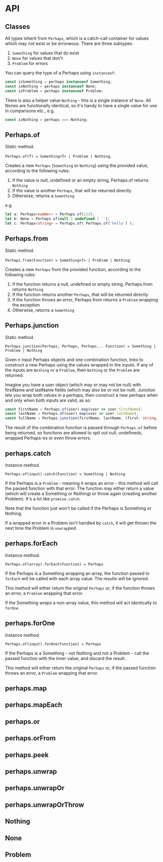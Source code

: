 # API

## Classes

All types inherit from `Perhaps`, which is a catch-call container for values which may not exist or be erroneous. There are three subtypes:

1. `Something` for values that do exist
2. `None` for values that don't
3. `Problem` for errors

You can query the type of a Perhaps using `instanceof`:

```typescript
const isSomething = perhaps instanceof Something;
const isNothing = perhaps instanceof None;
const isProblem = perhaps instanceof Problem;
```

There is also a helper value `Nothing` - this is a single instance of `None`. All Nones are functionally identical, so it's handy to have a single value for use in comparisons etc., e.g.

```typescript
const isNothing = perhaps === Nothing;
```

## Perhaps.of

Static method.

`Perhaps.of(T) = Something<T> | Problem | Nothing`;

Creates a new `Perhaps` (`Something` or `Nothing`) using the provided value, according to the following rules:

1. If the value is null, undefined or an empty string, Perhaps.of returns `Nothing`
2. If the value is another `Perhaps`, that will be returned directly
3. Otherwise, returns a `Something`

e.g.

```typescript
let a: Perhaps<number> = Perhaps.of(123);
let b: None = Perhaps.of(null | undefined | '');
let c: Perhaps<string> = Perhaps.of( Perhaps.of('hello') );
```

## Perhaps.from

Static method.

`Perhaps.from(Function) = Something<T> | Problem | Nothing`;

Creates a new `Perhaps` from the provided function, according to the following rules:

1. If the function returns a null, undefined or empty string, Perhaps.from returns `Nothing`
2. If the function returns another `Perhaps`, that will be returned directly
3. If the function throws an error, Perhaps.from returns a `Problem` wrapping the exception
4. Otherwise, returns a `Something`

## Perhaps.junction

Static method.

`Perhaps.junction(Perhaps, Perhaps, Perhaps... Function) = Something | Problem | Nothing`

Given _n_ input Perhaps objects and one combination function, tries to construct a new Perhaps using the values wrapped in the inputs. If any of the inputs are `Nothing` or a `Problem`, then `Nothing` or the `Problem` are returned.

Imagine you have a user object (which may or may not be null) with firstName and lastName fields (which may also be or not be null). Junction lets you wrap both values in a perhaps, then construct a new perhaps when and only when both inputs are valid, as so:

```typescript
const firstName = Perhaps.of(user).map(user => user.firstName);
const lastName = Perhaps.of(user).map(user => user.lastName);
const fullName = Perhaps.junction(firstName, lastName, (first: string, last: string) => first + ' ' + last);
```

The result of the combination function is passed through `Perhaps.of` before being returned, so functions are allowed to spit out null, undefineds, wrapped Perhaps-es or even throw errors.

## perhaps.catch

Instance method.

`Perhaps.of(input).catch(Function) = Something | Nothing`

If the Perhaps is a `Problem` - meaning it wraps an error - this method will call the passed function with that error. The function may either return a value (which will create a Something or Nothing) or throw again (creating another Problem). It's a lot like `promise.catch`.

Note that the function just won't be called if the Perhaps is Something or Nothing.

If a wrapped error in a Problem isn't handled by `catch`, it will get thrown the next time the Problem is `unwrap`ped.

## perhaps.forEach

Instance method.

`Perhaps.of(array).forEach(Function) = Perhaps`

If the Perhaps is a Something wrapping an array, the function passed to `forEach` will be called with each array value. The results will be ignored.

This method will either return the original `Perhaps` or, if the function throws an error, a `Problem` wrapping that error.

If the Something wraps a non-array value, this method will act identically to `forOne`.

## perhaps.forOne

Instance method.

`Perhaps.of(input).forOne(Function) = Perhaps`

If the Perhaps is a Something - not Nothing and not a Problem - call the passed function with the inner value, and discard the result.

This method will either return the original `Perhaps` or, if the passed function throws an error, a `Problem` wrapping that error.

## perhaps.map

## perhaps.mapEach

## perhaps.or

## perhaps.orFrom

## perhaps.peek

## perhaps.unwrap

## perhaps.unwrapOr

## perhaps.unwrapOrThrow

## Nothing

## None

## Problem
